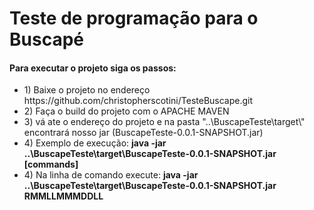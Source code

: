 <h1>Teste de programação para o Buscapé</h1>

<h4>Para executar o projeto siga os passos:</h4>
<ul>
<li> 1) Baixe o projeto no endereço https://github.com/christopherscotini/TesteBuscape.git</li>
<li> 2) Faça o build do projeto com o APACHE MAVEN</li>
<li> 3) vá ate o endereço do projeto e na pasta "..\BuscapeTeste\target\" encontrará nosso jar (BuscapeTeste-0.0.1-SNAPSHOT.jar) </li>
<li> 4) Exemplo de execução: <b>java -jar ..\BuscapeTeste\target\BuscapeTeste-0.0.1-SNAPSHOT.jar [commands]</b> </li>
<li> 4) Na linha de comando execute: <b>java -jar ..\BuscapeTeste\target\BuscapeTeste-0.0.1-SNAPSHOT.jar RMMLLMMMDDLL</b> </li>
</ul>
